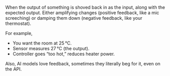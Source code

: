 When the output of something is shoved back in as the input, along with the expected output. Either amplifying changes (positive feedback, like a mic screeching) or damping them down (negative feedback, like your thermostat). 

For example,

- You want the room at 25 °C.
- Sensor measures 27 °C (the output).
- Controller goes “too hot,” reduces heater power.

Also, AI models love feedback, sometimes they literally beg for it, even on the API.